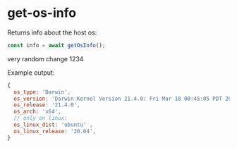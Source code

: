 # get-os-info

Returns info about the host os:

``` js
const info = await getOsInfo();
```

very random change 1234

Example output:

``` js
{
  os_type: 'Darwin',
  os_version: 'Darwin Kernel Version 21.4.0: Fri Mar 18 00:45:05 PDT 2022; root:xnu-8020.101.4~15/RELEASE_X86_64',
  os_release: '21.4.0',
  os_arch: 'x64',
  // only on linux:
  os_linux_dist: 'ubuntu' ,
  os_linux_release: '20.04',
}
```
